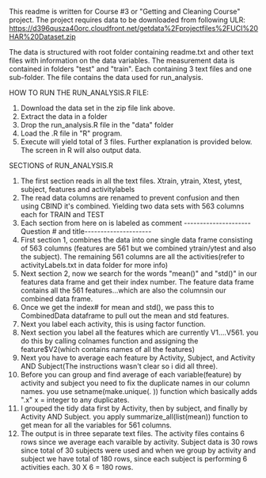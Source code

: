 This readme is written for Course #3 or "Getting and Cleaning Course" project. The project requires data to be downloaded from following ULR:
https://d396qusza40orc.cloudfront.net/getdata%2Fprojectfiles%2FUCI%20HAR%20Dataset.zip

The data is structured with root folder containing readme.txt and other text files with information on the data variables. The measurement data is contained in folders
"test" and "train". Each containing 3 text files and one sub-folder. The file contains the data used for run_analysis. 

HOW TO RUN THE RUN_ANALYSIS.R FILE:
1. Download the data set in the zip file link above. 
2. Extract the data in a folder
3. Drop the run_analysis.R file in the "data" folder
4. Load the .R file in "R" program. 
5. Execute will yield total of 3 files. Further explanation is provided below. The screen in R will also output data. 

SECTIONS of RUN_ANALYSIS.R
1. The first section reads in all the text files. Xtrain, ytrain, Xtest, ytest, subject, features and activitylabels
2. The read data columns are renamed to prevent confusion and then using CBIND it's combined. Yielding two data sets with 563 columns each for TRAIN and TEST
3. Each section from here on is labeled as comment ---------------------Question # and title---------------------
4. First section 1, combines the data into one single data frame consisting of 563 columns (features are 561 but we combined ytrain/ytest and also the subject). The remaining 561 columns
	are all the activities(refer to activityLabels.txt in data folder for more info)
5. Next section 2, now we search for the words "mean()" and "std()" in our features data frame and get their index number. The feature data frame contains all the 561 features...which are
	also the columnsin our combined data frame. 
6. Once we get the index# for mean and std(), we pass this to CombinedData dataframe to pull out the mean and std features. 
7. Next you label each activity, this is using factor function. 
8. Next section you label all the features which are currently V1....V561. you do this by calling colnames function and assigning the feature$V2(which contains names of all the features)
9. Next you have to average each feature by Activity, Subject, and Activity AND Subject(The instructions wasn't clear so i did all three). 
10. Before you can group and find average of each variable(feature) by activity and subject you need to fix the duplicate names in our column names. you use setname(make.unique(. )) function
	which basically adds ".x" x = integer to any duplicates. 
11. I grouped the tidy data first by Activity, then by subject, and finally by Activity AND Subject. you apply summarize_all(list(mean)) function to get mean for all the variables for 561 columns. 
12. The output is in three separate text files. The activity files contains 6 rows since we average each varaible by activity. Subject data is 30 rows since total of 30 subjects were used
	and when we group by activity and subject we have total of 180 rows, since each subject is performing 6 activities each. 30 X 6 = 180 rows. 



